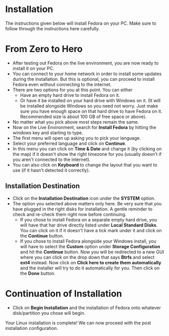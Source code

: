 # Installation

The instructions given below will install Fedora on your PC. Make sure to follow through the instructions here carefully.

# From Zero to Hero

- After testing out Fedora on the live environment, you are now ready to install it on your PC.
- You can connect to your home network in order to install some updates during the installation. But this is optional, you can proceed to install Fedora even without connecting to the internet.
- There are two options for you at this point. You can either
  - Have an empty hard drive to install Fedora on it.
  - Or have it be installed on your hard drive with Windows on it. (It will be installed alongside Windows so you need not worry. Just make sure you have enough space on that hard drive to have Fedora on it. Recommended size is about 100 GB of free space or above).
- No matter what you pick above most steps remain the same.
- Now on the Live Environment, search for **Install Fedora** by hitting the windows key and starting to type.
- The first menu will open up asking you to pick your language.
- Select your preferred language and click on **Continue**.
- In this menu you can click on **Time & Date** and change it (by clicking on the map) if it doesn't show the right timezone for you (usually doesn't if you aren't connected to the internet).
- You can also click on **Keyboard** to change the layout that you want to use (if it hasn't detected it correctly).

## Installation Destination 

- Click on the **Installation Destination** icon under the **SYSTEM** option.
- The option you selected above matters only here. Be very sure that you have plugged in the right disks for installation. A gentle reminder to check and re-check them right now before continuing.
  - If you chose to install Fedora on a separate empty hard drive, you will have that har drive directly listed under **Local Standard Disks**. You can click on it if it doesn't have a tick mark under it and click on the **Continue** button.
  - If you chose to install Fedora alongside your Windows install, you will have to select the **Custom** option under **Storage Configuration** and hit the **Continue** button. Now you will be redirected to a new GUI where you can click on the drop down that says **Btrfs** and select **ext4** instead. Now click on **Click here to create them automatically** and the installer will try to do it automatically for you. Then click on the **Done** button.

# Continuation of Installation

- Click on **Begin Installation** and the installation of Fedora onto whatever disk/partition you chose will begin.

Your Linux installation is complete! We can now proceed with the post installation configuration.
